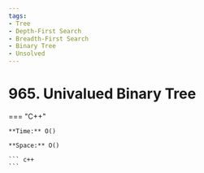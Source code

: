```yaml
---
tags:
- Tree
- Depth-First Search
- Breadth-First Search
- Binary Tree
- Unsolved
---
```



# 965. Univalued Binary Tree

=== "C++"

    **Time:** O()

    **Space:** O()

    ``` c++
    ```